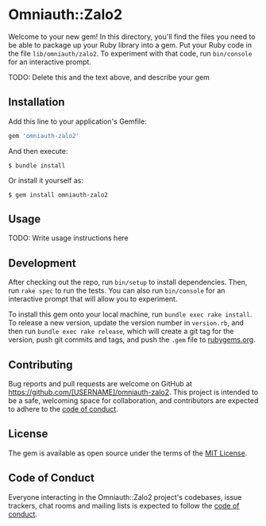 # Omniauth::Zalo2

Welcome to your new gem! In this directory, you'll find the files you need to be able to package up your Ruby library into a gem. Put your Ruby code in the file `lib/omniauth/zalo2`. To experiment with that code, run `bin/console` for an interactive prompt.

TODO: Delete this and the text above, and describe your gem

## Installation

Add this line to your application's Gemfile:

```ruby
gem 'omniauth-zalo2'
```

And then execute:

    $ bundle install

Or install it yourself as:

    $ gem install omniauth-zalo2

## Usage

TODO: Write usage instructions here

## Development

After checking out the repo, run `bin/setup` to install dependencies. Then, run `rake spec` to run the tests. You can also run `bin/console` for an interactive prompt that will allow you to experiment.

To install this gem onto your local machine, run `bundle exec rake install`. To release a new version, update the version number in `version.rb`, and then run `bundle exec rake release`, which will create a git tag for the version, push git commits and tags, and push the `.gem` file to [rubygems.org](https://rubygems.org).

## Contributing

Bug reports and pull requests are welcome on GitHub at https://github.com/[USERNAME]/omniauth-zalo2. This project is intended to be a safe, welcoming space for collaboration, and contributors are expected to adhere to the [code of conduct](https://github.com/[USERNAME]/omniauth-zalo2/blob/master/CODE_OF_CONDUCT.md).


## License

The gem is available as open source under the terms of the [MIT License](https://opensource.org/licenses/MIT).

## Code of Conduct

Everyone interacting in the Omniauth::Zalo2 project's codebases, issue trackers, chat rooms and mailing lists is expected to follow the [code of conduct](https://github.com/[USERNAME]/omniauth-zalo2/blob/master/CODE_OF_CONDUCT.md).
